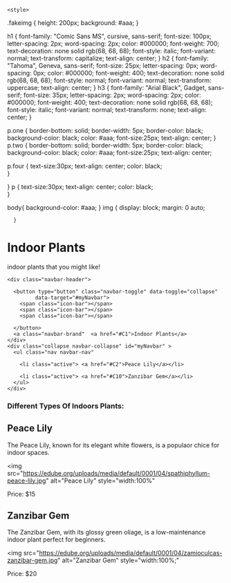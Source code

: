 <!DOCTYPE html>
<html lang="en">
<head>
<title>indoor plants</title>
<meta name="description" content="Explore a variety of indoor plants for your home or office."/>
<meta charset="UTF-8">
	
<link rel="stylesheet" href="https://maxcdn.bootstrapcdn.com/bootstrap/3.4.1/css/bootstrap.min.css">
  <script src="https://ajax.googleapis.com/ajax/libs/jquery/3.7.1/jquery.min.js"></script>
  <script src="https://maxcdn.bootstrapcdn.com/bootstrap/3.4.1/js/bootstrap.min.js"></script>

    <style>
  .fakeimg {
    height: 200px;
    background: #aaa;
  }


h1 {
    font-family: "Comic Sans MS", cursive, sans-serif;
font-size: 100px;
letter-spacing: 2px;
word-spacing: 2px;
color: #000000;
font-weight: 700;
text-decoration: none solid rgb(68, 68, 68);
font-style: italic;
font-variant: normal;
text-transform: capitalize;
text-align: center;
}
h2 {
font-family: "Tahoma", Geneva, sans-serif;
font-size: 25px;
letter-spacing: 0px;
word-spacing: 0px;
color: #000000;
font-weight: 400;
text-decoration: none solid rgb(68, 68, 68);
font-style: normal;
font-variant: normal;
text-transform: uppercase;
text-align: center;
}
h3 {
font-family: "Arial Black", Gadget, sans-serif;
font-size: 35px;
letter-spacing: 2px;
word-spacing: 2px;
color: #000000;
font-weight: 400;
text-decoration: none solid rgb(68, 68, 68);
font-style: italic;
font-variant: normal;
text-transform: none;
text-align: center;
}

p.one {
  border-bottom: solid;
  border-width: 5px;
  border-color: black;
  background-color: black;
  color: #aaa;
  font-size:25px;
  text-align: center;
}
p.two {
  border-bottom: solid;
  border-width: 5px;
  border-color: black;
  background-color: black;
  color: #aaa;
  font-size:25px;
  text-align: center;
  
  p.four {
  	text-size:30px;
  text-align: center;
  color: black;  
  }
  
}
p {
  text-size:30px;
  text-align: center;
  color: black;  
}

body{
    background-color: #aaa;
}
img {
      display: block;
      margin: 0 auto;
      
      }
     
     
</style>
</head>

<body>
    
 
<div class="jumbotron text-center" style="margin-bottom:0">
  <h1>Indoor Plants</h1>
  <p>indoor plants that you might like!</p> 
</div>

<nav class="navbar navbar-inverse">
    
  <div class="container-fluid">
      
    <div class="navbar-header">
        
      <button type="button" class="navbar-toggle" data-toggle="collapse"
             data-target="#myNavbar">
        <span class="icon-bar"></span>
        <span class="icon-bar"></span>          
        <span class="icon-bar"></span>
                                
      </button>
      <a class="navbar-brand"  <a href="#C1">Indoor Plants</a>
    </div>
    <div class="collapse navbar-collapse" id="myNavbar" >      
      <ul class="nav navbar-nav"      
     
        <li class="active"> <a href="#C2">Peace Lily</a></li>
        
        <li class="active"> <a href="#C10">Zanzibar Gem</a></li>
      </ul>
    </div>
  </div>
</nav>   
<h3 id="C1">Different Types Of Indoors Plants:</h3>
<h2 id="C2">Peace Lily</h2>
<p>The Peace Lily, known for its elegant white flowers, is a populaor chice for indoor spaces.</p>


<img  src="https://edube.org/uploads/media/default/0001/04/spathiphyllum-peace-lily.jpg" alt="Peace Lily"
style="width:100%"
>
<p class="one">Price: $15</p> 

<h2 id="C10">Zanzibar Gem</h2>
<p class="four">The Zanzibar Gem, with its glossy green oliage, is a low-maintenance indoor plant perfect for beginners.</p>

<img src="https://edube.org/uploads/media/default/0001/04/zamioculcas-zanzibar-gem.jpg" alt="Zanzibar Gem"
style="width:100%;"
>
<p class="two">Price: $20</p>

</body>


</html>
